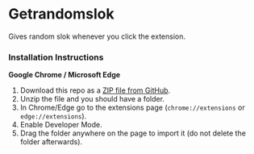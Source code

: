 # Getrandomslok

Gives random slok whenever you click the extension. 

### Installation Instructions
**Google Chrome / Microsoft Edge** 
1. Download this repo as a [ZIP file from GitHub](https://api.github.com/repos/chirag127/Getrandomslok/zipball/main).
1. Unzip the file and you should have a folder.
1. In Chrome/Edge go to the extensions page (`chrome://extensions` or `edge://extensions`).
1. Enable Developer Mode.
1. Drag the folder anywhere on the page to import it (do not delete the folder afterwards).
